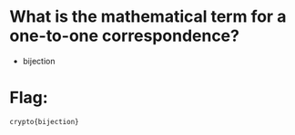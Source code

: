 
# What is the mathematical term for a one-to-one correspondence? 
- bijection

# Flag: 
```plaintext
crypto{bijection}
````
